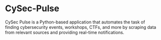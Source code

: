 # CySec-Pulse
CySec Pulse is a Python-based application that automates the task of finding cybersecurity events, workshops, CTFs, and more by scraping data from relevant sources and providing real-time notifications.
